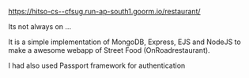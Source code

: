 https://hitso-cs--cfsug.run-ap-south1.goorm.io/restaurant/

Its not always on ...

It is a simple implementation of MongoDB, Express, EJS and NodeJS to make a awesome webapp of Street Food (OnRoadrestaurant).

I had also used Passport framework for authentication